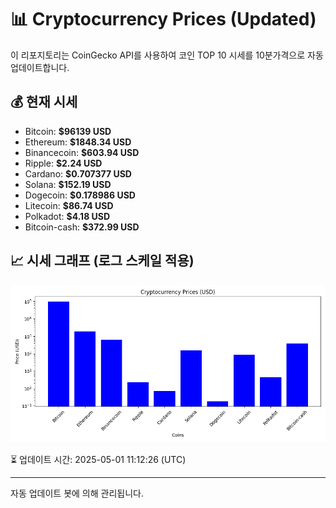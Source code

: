 
# 📊 Cryptocurrency Prices (Updated)

이 리포지토리는 CoinGecko API를 사용하여 코인 TOP 10 시세를 10분가격으로 자동 업데이트합니다.

## 💰 현재 시세
- Bitcoin: **$96139 USD**
- Ethereum: **$1848.34 USD**
- Binancecoin: **$603.94 USD**
- Ripple: **$2.24 USD**
- Cardano: **$0.707377 USD**
- Solana: **$152.19 USD**
- Dogecoin: **$0.178986 USD**
- Litecoin: **$86.74 USD**
- Polkadot: **$4.18 USD**
- Bitcoin-cash: **$372.99 USD**

## 📈 시세 그래프 (로그 스케일 적용)
![Crypto Prices](crypto_prices.png)

⏳ 업데이트 시간: 2025-05-01 11:12:26 (UTC)

---
자동 업데이트 봇에 의해 관리됩니다.
